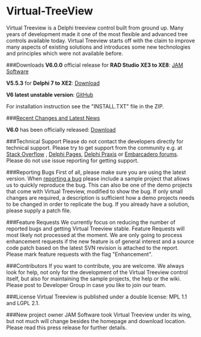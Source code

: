 # Virtual-TreeView
Virtual Treeview is a Delphi treeview control built from ground up. Many years of development made it one of the most flexible and advanced tree controls available today. Virtual Treeview starts off with the claim to improve many aspects of existing solutions and introduces some new technologies and principles which were not available before.

###Downloads
**V6.0.0** official release for **RAD Studio XE3 to XE8**: [JAM Software](http://www.jam-software.com/virtual-treeview/)

**V5.5.3** for **Delphi 7 to XE2**: [Download](http://www.jam-software.com/virtual-treeview/VirtualTreeViewV5.5.3.zip)

**V6 latest unstable version**: [GitHub](https://github.com/Virtual-TreeView/Virtual-TreeView/archive/master.zip)

For installation instruction see the "INSTALL.TXT" file in the ZIP.

###[Recent Changes and Latest News](https://github.com/Virtual-TreeView/Virtual-TreeView/wiki/Latest-News)

**V6.0** has been officially released: [Download](https://www.jam-software.de/customers/downloadTrial.php?article_no=407&language=EN)

###Technical Support
Please do not contact the developers directly for technical support. Please try to get support from the community e.g. at [Stack Overflow](http://stackoverflow.com/search?q=%22virtual+treeview%22) , [Delphi Pages](http://www.delphipages.com/), [Delphi Praxis](http://www.delphipraxis.net/141465-virtual-treeview-tutorials-mit-beispielen.html) or [Embarcadero forums](https://forums.embarcadero.com/). Please do not use issue reporting for getting support.

###Reporting Bugs
First of all, please make sure you are using the latest version. When [reporting a bug](https://github.com/Virtual-TreeView/Virtual-TreeView/issues) please include a sample project that allows us to quickly reproduce the bug. This can also be one of the demo projects that come with Virtual Treeview, modified to show the bug. If only small changes are required, a description is sufficient how a demo projects needs to be changed in order to replicate the bug. If you already have a solution, please supply a patch file.

###Feature Requests
We currently focus on reducing the number of reported bugs and getting Virtual Treeview stable. Feature Requests will most likely not processed at the moment. We are only going to process enhancement requests if the new feature is of general interest and a source code patch based on the latest SVN revision is attached to the report. Please mark feature requests with the flag "Enhancement".

###Contributors
If you want to contribute, you are welcome. We always look for help, not only for the development of the Virtual Treeview control itself, but also for maintaining the sample projects, the help or the wiki. Please post to Developer Group in case you like to join our team.

###License
Virtual Treeview is published under a double license: MPL 1.1 and LGPL 2.1.

###New project owner
JAM Software took Virtual Treeview under its wing, but not much will change besides the homepage and download location. Please read this press release for further details.
